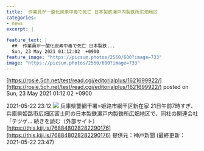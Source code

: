 ```yaml
---
title:  作業員が一酸化炭素中毒で死亡 日本製鉄瀬戸内製鉄所広畑地区  
categories:
- news
excerpt: |
  
feature_text: |
  ##  作業員が一酸化炭素中毒で死亡 日本製鉄...
  Sun, 23 May 2021 01:12:02  +0900
feature_image: "https://picsum.photos/2560/600?image=733"
image: "https://picsum.photos/2560/600?image=733"
---
```


[https://rosie.5ch.net/test/read.cgi/editorialplus/1621699922/](https://rosie.5ch.net/test/read.cgi/editorialplus/1621699922/)
posted on Sun, 23 May 2021 01:12:02  +0900

<!--more-->

2021-05-22 23:12 ![](https://contents.oricon.co.jp/upimg/article/3/1522/1522932/detail/img400/30e62d941ebb1c8d13e97d2863a455cdd2993f4939532f3e041f596dc0b0ccab.jpg) 兵庫県警網干署=姫路市網干区新在家 21日午前7時すぎ、兵庫県姫路市広畑区富士町の日本製鉄瀬戸内製鉄所広畑地区で、同社の関連会社「テツゲ... 続きを読む（外部サイト） [https://this.kiji.is/768848028282290176](https://this.kiji.is/768848028282290176) 提供元：神戸新聞 (最終更新：2021-05-22 23:47)
